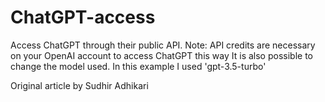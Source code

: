 # ChatGPT-access
Access ChatGPT through their public API. Note: API credits are necessary on your OpenAI account to access ChatGPT this way
It is also possible to change the model used. In this example I used 'gpt-3.5-turbo'

Original article by Sudhir Adhikari
